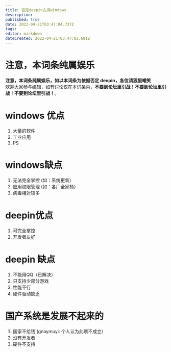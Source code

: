 ```yaml
---
title: 否定deepin支持windows
description: 
published: true
date: 2022-04-21T03:47:04.737Z
tags: 
editor: markdown
dateCreated: 2022-04-21T03:47:02.681Z
---
```


# 注意，本词条纯属娱乐  
**注意，本词条纯属娱乐，如以本词条为依据否定 deepin，各位请狠狠嘲笑**  
欢迎大家参与编辑，如有讨论仅在本词条内，**不要到论坛里引战！不要到论坛里引战！不要到论坛里引战！**。

# windows 优点
1. 大量的软件
2. 工业应用
3. PS

# windows缺点
1. 无法完全掌控 (如：系统更新)
2. 应用权限管理 (如：各厂全家桶）
3. 病毒相对较多

# deepin优点
1. 可完全掌控
2. 开发者友好

# deepin 缺点
1. 不能用QQ（已解决）
2. 只支持少部分游戏
3. 性能不行
4. 硬件驱动缺乏

# 国产系统是发展不起来的
1. 国家不给钱 (gnaymuyi: 个人认为此项不成立）
2. 没有开发者
3. 硬件不支持
